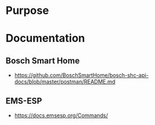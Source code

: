 # Purpose

# Documentation

## Bosch Smart Home
- https://github.com/BoschSmartHome/bosch-shc-api-docs/blob/master/postman/README.md

## EMS-ESP
- https://docs.emsesp.org/Commands/
